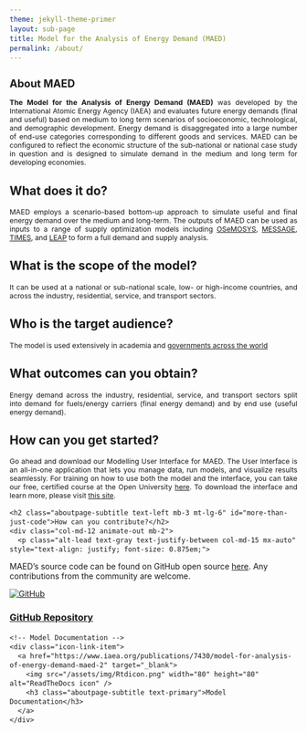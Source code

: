 ```yaml
---
theme: jekyll-theme-primer
layout: sub-page
title: Model for the Analysis of Energy Demand (MAED)
permalink: /about/
---
```

<section class="bg-gray-light container-lg p-responsive py-4 py-md-6 my-lg-6 fade-in-center">
<div class="text-center fade-in-center">
  <h2 class="alt-h3 mb-4">About MAED</h2>
  <div class="container-lg p-responsive py-4 py-md-6 ">
    <div class="col-md-12 animate-out mb-2">
      <p class="alt-lead text-gray text-justify-between col-md-15 mx-auto" style="text-align: justify; font-size: 0.875em;">
        <strong>The Model for the Analysis of Energy Demand (MAED)</strong> was developed by the International Atomic Energy Agency (IAEA) and evaluates future energy demands (final and useful) based on medium to long term scenarios of socioeconomic, technological, and demographic development. Energy demand is disaggregated into a large number of end-use categories corresponding to different goods and services. MAED can be configured to reflect the economic structure of the sub-national or national case study in question and is designed to simulate demand in the medium and long term for developing economies.  
      </p>
    </div>
     <h2 class="aboutpage-subtitle text-left mb-3 mt-lg-6" id="more-than-just-code">What does it do?</h2>
    <div class="col-md-12 animate-out mb-2">
      <p class="alt-lead text-gray text-justify-between col-md-15 mx-auto" style="text-align: justify; font-size: 0.875em;">
     MAED employs a scenario-based bottom-up approach to simulate useful and final energy demand over the medium and long-term. The outputs of MAED can be used as inputs to a range of supply optimization models including <a href="https://doi.org/10.1016/j.enconman.2024.118857" target="_blank">OSeMOSYS</a>, <a href="https://doi.org/10.1016/j.esr.2016.04.001" target="_blank">MESSAGE</a>, <a href="https://doi.org/10.1016/j.renene.2023.119467" target="_blank">TIMES</a>, and <a href="https://doi.org/10.13052/spee1048-5236.4231" target="_blank">LEAP</a> to form a full demand and supply analysis.  
      </p>
    </div>
    <h2 class="aboutpage-subtitle text-left mb-3 mt-lg-6" id="more-than-just-code">What is the scope of the model?</h2>
    <div class="col-md-12 animate-out mb-2">
      <p class="alt-lead text-gray text-justify-between col-md-15 mx-auto" style="text-align: justify; font-size: 0.875em;">
      It can be used at a national or sub-national scale, low- or high-income countries, and across the industry, residential, service, and transport sectors. 
    </p>
    <h2 class="aboutpage-subtitle text-left mb-3 mt-lg-6" id="more-than-just-code">Who is the target audience?</h2>
    <div class="col-md-12 animate-out mb-2">
      <p class="alt-lead text-gray text-justify-between col-md-15 mx-auto" style="text-align: justify; font-size: 0.875em;">
     The model is used extensively in academia and <a href="https://www.iaea.org/topics/energy-planning/case-studies" target="_blank">governments across the world</a>
    </p>
    <h2 class="aboutpage-subtitle text-left mb-3 mt-lg-6" id="more-than-just-code">What outcomes can you obtain?</h2>
    <div class="col-md-12 animate-out mb-2">
      <p class="alt-lead text-gray text-justify-between col-md-15 mx-auto" style="text-align: justify; font-size: 0.875em;">
      Energy demand across the industry, residential, service, and transport sectors split into demand for fuels/energy carriers (final energy demand) and by end use (useful energy demand).   
      </p>
    </div>
    <h2 class="aboutpage-subtitle text-left mb-3 mt-lg-6" id="more-than-just-code">How can you get started?</h2>
    <div class="col-md-12 animate-out mb-2">
      <p class="alt-lead text-gray text-justify-between col-md-15 mx-auto" style="text-align: justify; font-size: 0.875em;">
      Go ahead and download our Modelling User Interface for MAED. The User Interface is an all-in-one application that lets you manage data, run models, and visualize results seamlessly. For training on how to use both the model and the interface, you can take our free, certified course at the Open University <a href="https://www.open.edu/openlearncreate/course/view.php?id=13660" target="_blank">here</a>. To download the interface and learn more, please visit <a href="https://github.com/Model-for-Analysis-of-Energy-Demand/MAED-UI" target="_blank">this site</a>. 
      </p>
    </div>

    <h2 class="aboutpage-subtitle text-left mb-3 mt-lg-6" id="more-than-just-code">How can you contribute?</h2>
    <div class="col-md-12 animate-out mb-2">
      <p class="alt-lead text-gray text-justify-between col-md-15 mx-auto" style="text-align: justify; font-size: 0.875em;">
   MAED’s source code can be found on GitHub open source <a href="MAED’s source code can be found on GitHub open source here. Any contributions from the community are welcome. " target="_blank">here</a>. Any contributions from the community are welcome. 
      </p>
    </div> 
  </div>
</div>

<!-- Icon Links -->
<div class="icon-links-section">
  <div class="icon-links-wrapper">
    <!-- GitHub Repository -->
    <div class="icon-link-item">
      <a href="https://github.com/Model-for-Analysis-of-Energy-Demand " target="_blank">
        <img src="https://github.githubassets.com/images/modules/logos_page/GitHub-Mark.png" width="80" height="80" alt="GitHub" />
        <h3 class="aboutpage-subtitle text-primary">GitHub Repository</h3>
      </a>
    </div>

    <!-- Model Documentation -->
    <div class="icon-link-item">
      <a href="https://www.iaea.org/publications/7430/model-for-analysis-of-energy-demand-maed-2" target="_blank">
        <img src="/assets/img/Rtdicon.png" width="80" height="80" alt="ReadTheDocs icon" />
        <h3 class="aboutpage-subtitle text-primary">Model Documentation</h3>
      </a>
    </div>
  </div>
</div>

  

<style>
.fade-in-center {
  opacity: 0;
  transform: translateY(20px);
  animation: fadeInUp 1s ease forwards;
}
@keyframes fadeInUp {
  to {
    opacity: 1;
    transform: translateY(0);
  }
}
.alt-h3 {
  font-size: 1.15rem;
}
@media (min-width: 768px) {
  .row.justify-content-center > .col-md-4 {
    margin-bottom: 2rem;
  }
}
</style>

